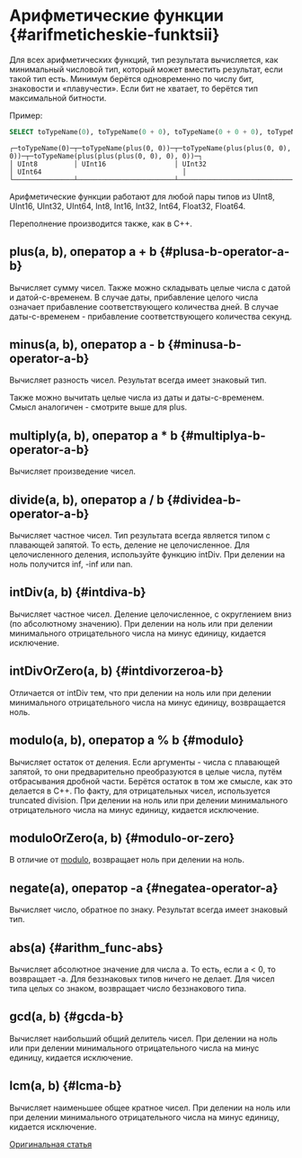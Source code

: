 # Арифметические функции {#arifmeticheskie-funktsii}

Для всех арифметических функций, тип результата вычисляется, как минимальный числовой тип, который может вместить результат, если такой тип есть. Минимум берётся одновременно по числу бит, знаковости и «плавучести». Если бит не хватает, то берётся тип максимальной битности.

Пример:

``` sql
SELECT toTypeName(0), toTypeName(0 + 0), toTypeName(0 + 0 + 0), toTypeName(0 + 0 + 0 + 0)
```

``` text
┌─toTypeName(0)─┬─toTypeName(plus(0, 0))─┬─toTypeName(plus(plus(0, 0), 0))─┬─toTypeName(plus(plus(plus(0, 0), 0), 0))─┐
│ UInt8         │ UInt16                 │ UInt32                          │ UInt64                                   │
└───────────────┴────────────────────────┴─────────────────────────────────┴──────────────────────────────────────────┘
```

Арифметические функции работают для любой пары типов из UInt8, UInt16, UInt32, UInt64, Int8, Int16, Int32, Int64, Float32, Float64.

Переполнение производится также, как в C++.

## plus(a, b), оператор a + b {#plusa-b-operator-a-b}

Вычисляет сумму чисел.
Также можно складывать целые числа с датой и датой-с-временем. В случае даты, прибавление целого числа означает прибавление соответствующего количества дней. В случае даты-с-временем - прибавление соответствующего количества секунд.

## minus(a, b), оператор a - b {#minusa-b-operator-a-b}

Вычисляет разность чисел. Результат всегда имеет знаковый тип.

Также можно вычитать целые числа из даты и даты-с-временем. Смысл аналогичен - смотрите выше для plus.

## multiply(a, b), оператор a \* b {#multiplya-b-operator-a-b}

Вычисляет произведение чисел.

## divide(a, b), оператор a / b {#dividea-b-operator-a-b}

Вычисляет частное чисел. Тип результата всегда является типом с плавающей запятой.
То есть, деление не целочисленное. Для целочисленного деления, используйте функцию intDiv.
При делении на ноль получится inf, -inf или nan.

## intDiv(a, b) {#intdiva-b}

Вычисляет частное чисел. Деление целочисленное, с округлением вниз (по абсолютному значению).
При делении на ноль или при делении минимального отрицательного числа на минус единицу, кидается исключение.

## intDivOrZero(a, b) {#intdivorzeroa-b}

Отличается от intDiv тем, что при делении на ноль или при делении минимального отрицательного числа на минус единицу, возвращается ноль.

## modulo(a, b), оператор a % b {#modulo}

Вычисляет остаток от деления.
Если аргументы - числа с плавающей запятой, то они предварительно преобразуются в целые числа, путём отбрасывания дробной части.
Берётся остаток в том же смысле, как это делается в C++. По факту, для отрицательных чисел, используется truncated division.
При делении на ноль или при делении минимального отрицательного числа на минус единицу, кидается исключение.

## moduloOrZero(a, b) {#modulo-or-zero}

В отличие от [modulo](#modulo), возвращает ноль при делении на ноль.

## negate(a), оператор -a {#negatea-operator-a}

Вычисляет число, обратное по знаку. Результат всегда имеет знаковый тип.

## abs(a) {#arithm_func-abs}

Вычисляет абсолютное значение для числа a. То есть, если a \< 0, то возвращает -a.
Для беззнаковых типов ничего не делает. Для чисел типа целых со знаком, возвращает число беззнакового типа.

## gcd(a, b) {#gcda-b}

Вычисляет наибольший общий делитель чисел.
При делении на ноль или при делении минимального отрицательного числа на минус единицу, кидается исключение.

## lcm(a, b) {#lcma-b}

Вычисляет наименьшее общее кратное чисел.
При делении на ноль или при делении минимального отрицательного числа на минус единицу, кидается исключение.

[Оригинальная статья](https://clickhouse.tech/docs/ru/query_language/functions/arithmetic_functions/) <!--hide-->
